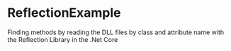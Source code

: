 # ReflectionExample
Finding methods by reading the DLL files by class and attribute name with the Reflection Library in the .Net Core
